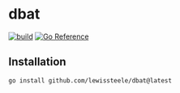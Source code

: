 # dbat

[![build](https://github.com/lewissteele/dbat/actions/workflows/build.yml/badge.svg)](https://github.com/lewissteele/dbat/actions/workflows/build.yml)
[![Go Reference](https://pkg.go.dev/badge/github.com/lewissteele/dbat.svg)](https://pkg.go.dev/github.com/lewissteele/dbat)

## Installation

```
go install github.com/lewissteele/dbat@latest
```
